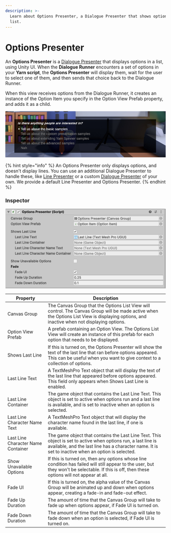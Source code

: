 ```yaml
---
description: >-
  Learn about Options Presenter, a Dialogue Presenter that shows options in a
  list.
---
```


# Options Presenter

An **Options Presenter** is a [Dialogue Presenter](./) that displays options in a list, using Unity UI. When the **Dialogue Runner** encounters a set of options in your **Yarn script**, the **Options Presenter** will display them, wait for the user to select one of them, and then sends that choice back to the Dialogue Runner.

When this view receives options from the Dialogue Runner, it creates an instance of the Option Item you specify in the Option View Prefab property, and adds it as a child.

![An Options Presenter.](../../../../.gitbook/assets/options-presenter.jpg)

{% hint style="info" %}
An Options Presenter only displays options, and doesn't display lines. You can use an additional Dialogue Presenter to handle these, like [Line Presenter](line-presenter.md) or a custom [Dialogue Presenter](custom-dialogue-views.md) of your own. We provide a default Line Presenter and Options Presenter.
{% endhint %}

### Inspector

![The Inspector for an Options Presenter.](../../../../.gitbook/assets/options-presenter-inspector.png)

| Property                           | Description                                                                                                                                                                                                          |
| ---------------------------------- | -------------------------------------------------------------------------------------------------------------------------------------------------------------------------------------------------------------------- |
| Canvas Group                       | The Canvas Group that the Options List View will control. The Canvas Group will be made active when the Options List View is displaying options, and inactive when not displaying options.                           |
| Option View Prefab                 | A prefab containing an Option View. The Options List View will create an instance of this prefab for each option that needs to be displayed.                                                                         |
| Shows Last Line                    | If this is turned on, the Options Presenter will show the text of the last line that ran before options appeared. This can be useful when you want to give context to a collection of options.                       |
| Last Line Text                     | A TextMeshPro Text object that will display the text of the last line that appeared before options appeared. This field only appears when Shows Last Line is enabled.                                                |
| Last Line Container                | The game object that contains the Last Line Text. This object is set to active when options run and a last line is available, and is set to inactive when an option is selected.                                     |
| Last Line Character Name Text      | A TextMeshPro Text object that will display the character name found in the last line, if one is available.                                                                                                          |
| Last Line Character Name Container | The game object that contains the Last Line Text. This object is set to active when options run, a last line is available, and the last line has a character name. It is set to inactive when an option is selected. |
| Show Unavailable Options           | If this is turned on, then any options whose line condition has failed will still appear to the user, but they won't be selectable. If this is off, then these options will not appear at all.                       |
| Fade UI                            | If this is turned on, the alpha value of the Canvas Group will be animated up and down when options appear, creating a fade-in and fade-out effect.                                                                  |
| Fade Up Duration                   | The amount of time that the Canvas Group will take to fade up when options appear, if Fade UI is turned on.                                                                                                          |
| Fade Down Duration                 | The amount of time that the Canvas Group will take to fade down when an option is selected, if Fade UI is turned on.                                                                                                 |
